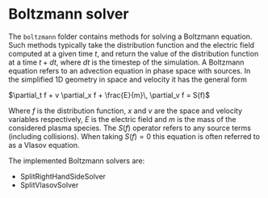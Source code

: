 # Boltzmann solver

The `boltzmann` folder contains methods for solving a Boltzmann equation. Such methods typically take the distribution function and the electric field computed at a given time $t$, and return the value of the distribution function at a time $t+dt$, where $dt$ is the timestep of the simulation. A Boltzmann equation refers to an advection equation in phase space with sources. In the simplified 1D geometry in space and velocity it has the general form

$`\partial_t f + v \partial_x f + \frac{E}{m}\, \partial_v f = S(f)`$

Where $f$ is the distribution function, $x$ and $v$ are the space and velocity variables respectively, $E$ is the electric field and $m$ is the mass of the considered plasma species. The $S(f)$ operator refers to any source terms (including collisions). When taking $S(f)=0$ this equation is often referred to as a Vlasov equation.

The implemented Boltzmann solvers are:

- SplitRightHandSideSolver
- SplitVlasovSolver
